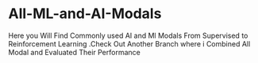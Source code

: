 # All-ML-and-AI-Modals
Here you Will Find Commonly used AI and Ml Modals From Supervised to Reinforcement Learning
.Check Out Another Branch where i Combined All Modal and Evaluated Their Performance
